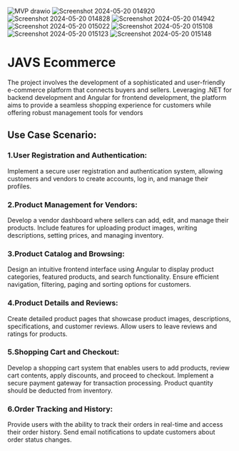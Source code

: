 ![MVP drawio](https://github.com/jatin30/javs-ecom/assets/43989729/c80aef0d-08f5-45a6-a95a-69a8feb8e380)
![Screenshot 2024-05-20 014920](https://github.com/jatin30/javs-ecom/assets/43989729/9c997bf3-542e-487e-a7d6-1afafc69b660)
![Screenshot 2024-05-20 014828](https://github.com/jatin30/javs-ecom/assets/43989729/d000ff54-315d-459d-af61-55191465d749)
![Screenshot 2024-05-20 014942](https://github.com/jatin30/javs-ecom/assets/43989729/e9983873-5de2-451a-9377-2073a08db215)
![Screenshot 2024-05-20 015022](https://github.com/jatin30/javs-ecom/assets/43989729/3c1c200f-a518-4ed5-98e3-5562c189aa0d)
![Screenshot 2024-05-20 015108](https://github.com/jatin30/javs-ecom/assets/43989729/54242843-bada-46c9-99ad-13e0a045c039)
![Screenshot 2024-05-20 015123](https://github.com/jatin30/javs-ecom/assets/43989729/6de429bd-0711-4655-b777-7201a76b21f2)
![Screenshot 2024-05-20 015148](https://github.com/jatin30/javs-ecom/assets/43989729/889d2ceb-abd0-4065-844e-cf4cb71b2a1f)


# JAVS Ecommerce

The project involves the development of a sophisticated and user-friendly e-commerce platform that connects buyers and sellers. Leveraging .NET for backend development and Angular for frontend development, the platform aims to provide a seamless shopping experience for customers while offering robust management tools for vendors

## Use Case Scenario:

### 1.User Registration and Authentication:
   Implement a secure user registration and authentication system, allowing customers and vendors to create accounts, log in, and manage their profiles.

### 2.Product Management for Vendors:
   Develop a vendor dashboard where sellers can add, edit, and manage their products. Include features for uploading product images, writing descriptions, setting prices, and managing inventory.

### 3.Product Catalog and Browsing:
   Design an intuitive frontend interface using Angular to display product categories, featured products, and search functionality. Ensure efficient navigation, filtering, paging and sorting options for customers.

### 4.Product Details and Reviews:
   Create detailed product pages that showcase product images, descriptions, specifications, and customer reviews. Allow users to leave reviews and ratings for products.

### 5.Shopping Cart and Checkout:
   Develop a shopping cart system that enables users to add products, review cart contents, apply discounts, and proceed to checkout. Implement a secure payment gateway for transaction processing. Product quantity should be deducted from inventory.

### 6.Order Tracking and History:
   Provide users with the ability to track their orders in real-time and access their order history. Send email notifications to update customers about order status changes.
